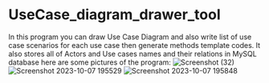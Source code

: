 # UseCase_diagram_drawer_tool
In this program you can draw Use Case Diagram and also write list of use case scenarios for each use case then generate methods template codes. It also stores all of Actors and Use cases names and their relations in MySQL database 
here are some pictures of the program:
![Screenshot (32)](https://github.com/AsmaRoshanMilani/UseCase_diagram_drawer_tool/assets/135136956/a773a984-4770-49b3-8c49-d50a6b6a811e)
![Screenshot 2023-10-07 195529](https://github.com/AsmaRoshanMilani/UseCase_diagram_drawer_tool/assets/135136956/3752243d-f83f-44e5-b717-a93b36e9a0af)
![Screenshot 2023-10-07 195848](https://github.com/AsmaRoshanMilani/UseCase_diagram_drawer_tool/assets/135136956/f5ea1149-c039-4045-a506-a6b17db3a967)
